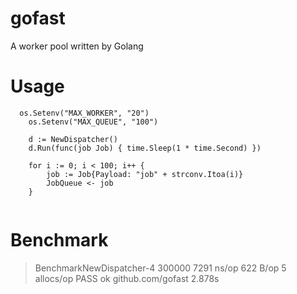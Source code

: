 # gofast
A worker pool written by Golang

# Usage
```
  os.Setenv("MAX_WORKER", "20")
	os.Setenv("MAX_QUEUE", "100")

	d := NewDispatcher()
	d.Run(func(job Job) { time.Sleep(1 * time.Second) })

	for i := 0; i < 100; i++ {
		job := Job{Payload: "job" + strconv.Itoa(i)}
		JobQueue <- job
	}
  
 ```
 
 # Benchmark
 > BenchmarkNewDispatcher-4          300000              7291 ns/op             622 B/op          5 allocs/op 
PASS
ok      github.com/gofast       2.878s
